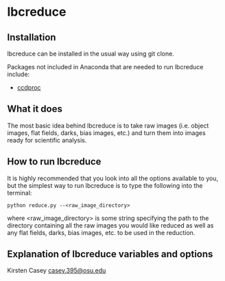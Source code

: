 # lbcreduce

## Installation
lbcreduce can be installed in the usual way using git clone.

Packages not included in Anaconda that are needed to run lbcreduce include:
- [ccdproc](https://ccdproc.readthedocs.io/en/latest/install.html)

## What it does
The most basic idea behind lbcreduce is to take raw images (i.e. object images, flat fields, darks, bias images, etc.) and turn them into images ready for scientific analysis.

## How to run lbcreduce
It is highly recommended that you look into all the options available to you, but the simplest way to run lbcreduce is to type the following into the terminal:
```
python reduce.py --<raw_image_directory>
```
where <raw_image_directory> is some string specifying the path to the directory containing all the raw images you would like reduced as well as any flat fields, darks, bias images, etc. to be used in the reduction.

## Explanation of lbcreduce variables and options


Kirsten Casey
casey.395@osu.edu
